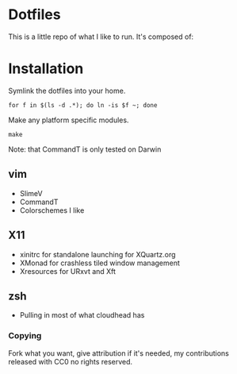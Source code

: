 # Dotfiles

This is a little repo of what I like to run.  It's composed of:

# Installation

Symlink the dotfiles into your home.

    for f in $(ls -d .*); do ln -is $f ~; done

Make any platform specific modules.

    make

Note: that CommandT is only tested on Darwin

## vim

  * SlimeV
  * CommandT
  * Colorschemes I like

## X11

  * xinitrc for standalone launching for XQuartz.org
  * XMonad for crashless tiled window management
  * Xresources for URxvt and Xft

## zsh

  * Pulling in most of what cloudhead has

### Copying

Fork what you want, give attribution if it's needed, my contributions released with CC0 no rights reserved.
